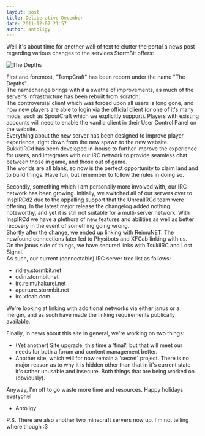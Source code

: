```yaml
---
layout: post
title: Deliberative December
date: 2011-12-07 21:57
author: antoligy
---
```


Well it's about time for <strike>another wall of text to clutter the portal</strike> a news post regarding various changes to the services StormBit offers:

![The Depths](http://rant.us.to/depthsmcbanner.png)

First and foremost, "TempCraft" has been reborn under the name "The Depths".  
The namechange brings with it a swathe of improvements, as much of the server's infrastructure has been rebuilt from scratch:  
The controversial client which was forced upon all users is long gone, and now new players are able to login via the official client (or one of it's many mods, such as SpoutCraft which we explicitly support). Players with existing accounts will need to enable the vanilla client in their User Control Panel on the website.  
Everything about the new server has been designed to improve player experience, right down from the new spawn to the new website.  
BukkitIRCd has been developed in-house to further improve the experience for users, and integrates with our IRC network to provide seamless chat between those in game, and those out of game.  
The worlds are all blank, so now is the perfect opportunity to claim land and to build things. Have fun, but remember to follow the rules in doing so.

Secondly, something which I am personally more involved with, our IRC network has been growing.
Initially, we switched all of our servers over to InspIRCd2 due to the appalling support that the UnrealIRCd team were offering. In the latest major release the changelog added nothing noteworthy, and yet it is still not suitable for a multi-server network. With InspIRCd we have a plethora of new features and abilities as well as better recovery in the event of something going wrong.  
Shortly after the change, we ended up linking with ReimuNET. The newfound connections later led to Physibots and XFCab linking with us.  
On the janus side of things, we have secured links with TsukiIRC and Lost Signal.  
As such, our current (connectable) IRC server tree list as follows:

 * ridley.stormbit.net
 * odin.stormbit.net
 * irc.reimuhakurei.net
 * aperture.stormbit.net
 * irc.xfcab.com

We're looking at linking with additional networks via either janus or a merger, and as such have made the linking requirements publically available.

Finally, in news about this site in general, we're working on two things:

 * (Yet another) Site upgrade, this time a 'final', but that will meet our needs for both a forum and content management better.
 * Another site, which will for now remain a 'secret' project. There is no major reason as to why it is hidden other than that in it's current state it's rather unusable and insecure. Both things that are being worked on (obviously).

Anyway, I'm off to go waste more time and resources. Happy holidays everyone!  
- Antoligy

P.S. There are also another two minecraft servers now up. I'm not telling where though :3 

